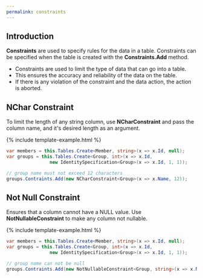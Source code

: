 ```yaml
---
permalink: constraints
---
```


## Introduction

**Constraints** are used to specify rules for the data in a table. Constraints can be specified when the table is created with the **Constraints.Add** method.

 - Constraints are used to limit the type of data that can go into a table. 
 - This ensures the accuracy and reliability of the data on the table. 
 - If there is any violation of the constraint and the data action, the action is aborted.

## NChar Constraint

To limit the length of any string column, use **NCharConstraint** and pass the column name, and it's desired length as an argument.
 
{% include template-example.html %} 
```csharp
var members = this.Tables.Create<Member, string>(x => x.Id, null);
var groups = this.Tables.Create<Group, int>(x => x.Id, 
                new IdentitySpecification<Group>(x => x.Id, 1, 1));

// group name must not exceed 12 characters
groups.Contraints.Add(new NCharConstraint<Group>(x => x.Name, 12));
```

## Not Null Constraint

Ensures that a column cannot have a NULL value. Use **NotNullableConstraint** to make any column not nullable.

{% include template-example.html %} 
```csharp
var members = this.Tables.Create<Member, string>(x => x.Id, null);
var groups = this.Tables.Create<Group, int>(x => x.Id, 
                new IdentitySpecification<Group>(x => x.Id, 1, 1));

// group name can not be null
groups.Contraints.Add(new NotNullableConstraint<Group, string>(x => x.Name));
```


